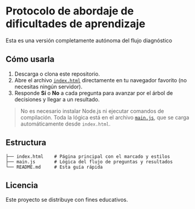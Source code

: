 # Protocolo de abordaje de dificultades de aprendizaje

Esta es una versión completamente autónoma del flujo diagnóstico


## Cómo usarla

1. Descarga o clona este repositorio.
2. Abre el archivo [`index.html`](index.html) directamente en tu
   navegador favorito (no necesitas ningún servidor).
3. Responde **Sí** o **No** a cada pregunta para avanzar por el árbol de
   decisiones y llegar a un resultado.

> No es necesario instalar Node.js ni ejecutar comandos de compilación.
> Toda la lógica está en el archivo [`main.js`](main.js), que se carga
> automáticamente desde `index.html`.

## Estructura

```
├── index.html    # Página principal con el marcado y estilos
├── main.js       # Lógica del flujo de preguntas y resultados
└── README.md     # Esta guía rápida
```

## Licencia

Este proyecto se distribuye con fines educativos.

